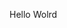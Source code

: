 Hello Wolrd
















































































































































































































































































































































































































































































































































































































































































































































































































































































































































































































































































































































































































































































































































































































































































































































































































































































































































































































































































































































































































































































































































































































































































































































































































































































































































































































































































































































































































































































































































































































































































































































































































































































































































































































































































































































































































































































































































































































































































































































































































































































































































































































































































































































































































































































































































































































































































































































































































































































































































































































































































































































































































































